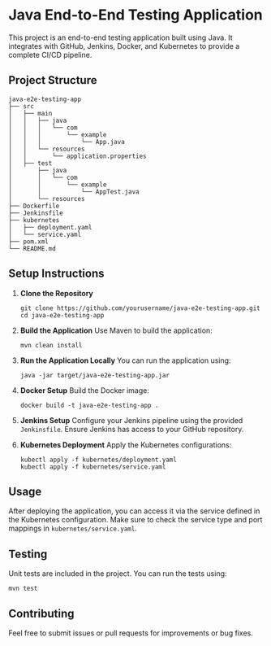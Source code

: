 # Java End-to-End Testing Application

This project is an end-to-end testing application built using Java. It integrates with GitHub, Jenkins, Docker, and Kubernetes to provide a complete CI/CD pipeline.

## Project Structure

```
java-e2e-testing-app
├── src
│   ├── main
│   │   ├── java
│   │   │   └── com
│   │   │       └── example
│   │   │           └── App.java
│   │   └── resources
│   │       └── application.properties
│   ├── test
│       ├── java
│       │   └── com
│       │       └── example
│       │           └── AppTest.java
│       └── resources
├── Dockerfile
├── Jenkinsfile
├── kubernetes
│   ├── deployment.yaml
│   └── service.yaml
├── pom.xml
└── README.md
```

## Setup Instructions

1. **Clone the Repository**
   ```
   git clone https://github.com/yourusername/java-e2e-testing-app.git
   cd java-e2e-testing-app
   ```

2. **Build the Application**
   Use Maven to build the application:
   ```
   mvn clean install
   ```

3. **Run the Application Locally**
   You can run the application using:
   ```
   java -jar target/java-e2e-testing-app.jar
   ```

4. **Docker Setup**
   Build the Docker image:
   ```
   docker build -t java-e2e-testing-app .
   ```

5. **Jenkins Setup**
   Configure your Jenkins pipeline using the provided `Jenkinsfile`. Ensure Jenkins has access to your GitHub repository.

6. **Kubernetes Deployment**
   Apply the Kubernetes configurations:
   ```
   kubectl apply -f kubernetes/deployment.yaml
   kubectl apply -f kubernetes/service.yaml
   ```

## Usage

After deploying the application, you can access it via the service defined in the Kubernetes configuration. Make sure to check the service type and port mappings in `kubernetes/service.yaml`.

## Testing

Unit tests are included in the project. You can run the tests using:
```
mvn test
```

## Contributing

Feel free to submit issues or pull requests for improvements or bug fixes.